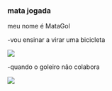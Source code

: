 ### mata jogada

meu nome é MataGol

-vou ensinar a virar uma bicicleta 

![](https://media.tenor.com/nfZi0s3ANcMAAAAC/soccer-soccer4life.gif)

-quando o goleiro não colabora 

![](https://youtube.com/shorts/43jzEK9RpRQ?si=cxmhtIhkWPAOZVhW)


